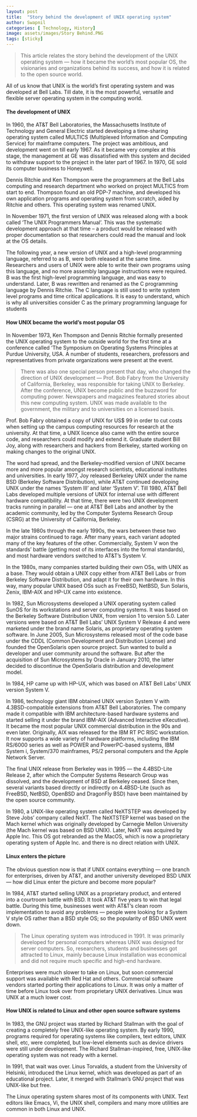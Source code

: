 ```yaml
---
layout: post
title:  "Story behind the development of UNIX operating system"
author: Swapnil
categories: [ Technology, History]
image: assets/images/Story Behind.PNG
tags: [sticky]
---
```


>This article relates the story behind the development of the UNIX operating system — how it became the world’s most popular OS, the visionaries and organizations behind its success, and how it is related to the open source world.

All of us know that UNIX is the world’s first operating system and was developed at Bell Labs. Till date, it is the most powerful, versatile and flexible server operating system in the computing world. 

#### The development of UNIX

In 1960, the AT&T Bell Laboratories, the Massachusetts Institute of Technology and General Electric started developing a time-sharing operating system called MULTICS (Multiplexed Information and Computing Service) for mainframe computers. The project was ambitious, and development went on till early 1967. As it became very complex at this stage, the management at GE was dissatisfied with this system and decided to withdraw support to the project in the later part of 1967. In 1970, GE sold its computer business to Honeywell.

Dennis Ritchie and Ken Thompson were the programmers at the Bell Labs computing and research department who worked on project MULTICS from start to end. Thompson found an old PDP-7 machine, and developed his own application programs and operating system from scratch, aided by Ritchie and others. This operating system was renamed UNIX.

In November 1971, the first version of UNIX was released along with a book called ‘The UNIX Programmers Manual’. This was the systematic development approach at that time – a product would be released with proper documentation so that researchers could read the manual and look at the OS details.

The following year, a new version of UNIX and a high-level programming language, referred to as B, were both released at the same time. Researchers and users of UNIX were able to write their own programs using this language, and no more assembly language instructions were required. B was the first high-level programming language, and was easy to understand. Later, B was rewritten and renamed as the C programming language by Dennis Ritchie. The C language is still used to write system level programs and time critical applications. It is easy to understand, which is why all universities consider C as the primary programming language for students

#### How UNIX became the world’s most popular OS

In November 1973, Ken Thompson and Dennis Ritchie formally presented the UNIX operating system to the outside world for the first time at a conference called ‘The Symposium on Operating Systems Principles at Purdue University, USA. A number of students, researchers, professors and representatives from private organizations were present at the event.

>There was also one special person present that day, who changed the direction of UNIX development — Prof. Bob Fabry from the University of California, Berkeley, was responsible for taking UNIX to Berkeley.
After the conference, UNIX become public and the buzzword for computing power. Newspapers and magazines featured stories about this new computing system. UNIX was made available to the government, the military and to universities on a licensed basis.

Prof. Bob Fabry obtained a copy of UNIX for US$ 99 in order to cut costs when setting up the campus computing resources for research at the university. At that time, a UNIX licence also came with the entire source code, and researchers could modify and extend it. Graduate student Bill Joy, along with researchers and hackers from Berkeley, started working on making changes to the original UNIX.

The word had spread, and the Berkeley-modified version of UNIX became more and more popular amongst research scientists, educational institutes and universities.
In early 1977, Joy released Berkeley UNIX under the name BSD (Berkeley Software Distribution), while AT&T continued developing UNIX under the names ‘System III’ and later ‘System V’. Till 1980, AT&T Bell Labs developed multiple versions of UNIX for internal use with different hardware compatibility.
At that time, there were two UNIX development tracks running in parallel — one at AT&T Bell Labs and another by the academic community, led by the Computer Systems Research Group (CSRG) at the University of California, Berkeley.

In the late 1980s through the early 1990s, the wars between these two major strains continued to rage. After many years, each variant adopted many of the key features of the other. Commercially, System V won the standards’ battle (getting most of its interfaces into the formal standards), and most hardware vendors switched to AT&T’s System V.

In the 1980s, many companies started building their own OSs, with UNIX as a base. They would obtain a UNIX copy either from AT&T Bell Labs or from Berkeley Software Distribution, and adapt it for their own hardware. In this way, many popular UNIX based OSs such as FreeBSD, NetBSD, Sun Solaris, Zenix, IBM-AIX and HP-UX came into existence.

In 1982, Sun Microsystems developed a UNIX operating system called SunOS for its workstations and server computing systems. It was based on the Berkeley Software Distribution UNIX, from version 1 to version 5.0. Later versions were based on AT&T Bell Labs’ UNIX System V Release 4 and were marketed under the brand name Solaris, as proprietary operating system software. In June 2005, Sun Microsystems released most of the code base under the CDDL (Common Development and Distribution License) and founded the OpenSolaris open source project. Sun wanted to build a developer and user community around the software. But after the acquisition of Sun Microsystems by Oracle in January 2010, the latter decided to discontinue the OpenSolaris distribution and development model.

In 1984, HP came up with HP-UX, which was based on AT&T Bell Labs’ UNIX version System V.

In 1986, technology giant IBM obtained UNIX version System V with 4.3BSD-compatible extensions from AT&T Bell Laboratories. The company made it compatible with IBM architecture-based hardware systems and started selling it under the brand IBM-AIX (Advanced Interactive eXecutive). It became the most popular UNIX commercial distribution in the 90s and even later. Originally, AIX was released for the IBM RT PC RISC workstation. It now supports a wide variety of hardware platforms, including the IBM RS/6000 series as well as POWER and PowerPC-based systems, IBM System i, System/370 mainframes, PS/2 personal computers and the Apple Network Server.

The final UNIX release from Berkeley was in 1995 — the 4.4BSD-Lite Release 2, after which the Computer Systems Research Group was dissolved, and the development of BSD at Berkeley ceased. Since then, several variants based directly or indirectly on 4.4BSD-Lite (such as FreeBSD, NetBSD, OpenBSD and DragonFly BSD) have been maintained by the open source community.

In 1980, a UNIX-like operating system called NeXTSTEP was developed by Steve Jobs’ company called NeXT. The NeXTSTEP kernel was based on the Mach kernel which was originally developed by Carnegie Mellon University (the Mach kernel was based on BSD UNIX). Later, NeXT was acquired by Apple Inc. This OS got rebranded as the MacOS, which is now a proprietary operating system of Apple Inc. and there is no direct relation with UNIX.

#### Linux enters the picture

The obvious question now is that if UNIX contains everything — one branch for enterprises, driven by AT&T, and another university developed BSD UNIX — how did Linux enter the picture and become more popular?

In 1984, AT&T started selling UNIX as a proprietary product, and entered into a courtroom battle with BSD. It took AT&T five years to win that legal battle. During this time, businesses went with AT&T’s clean room implementation to avoid any problems — people were looking for a System V style OS rather than a BSD style OS; so the popularity of BSD UNIX went down.

>The Linux operating system was introduced in 1991. It was primarily developed for personal computers whereas UNIX was designed for server computers. So, researchers, students and businesses got attracted to Linux, mainly because Linux installation was economical and did not require much specific and high-end hardware.

Enterprises were much slower to take on Linux, but soon commercial support was available with Red Hat and others. Commercial software vendors started porting their applications to Linux. It was only a matter of time before Linux took over from proprietary UNIX derivatives. Linux was UNIX at a much lower cost.

#### How UNIX is related to Linux and other open source software systems

In 1983, the GNU project was started by Richard Stallman with the goal of creating a completely free UNIX-like operating system. By early 1990, programs required for operating systems like compilers, text editors, UNIX shell, etc, were completed, but low-level elements such as device drivers were still under development. The Richard Stallman-inspired, free, UNIX-like operating system was not ready with a kernel.

In 1991, that wait was over. Linus Torvalds, a student from the University of Helsinki, introduced the Linux kernel, which was developed as part of an educational project. Later, it merged with Stallman’s GNU project that was UNIX-like but free.

The Linux operating system shares most of its components with UNIX. Text editors like Emacs, Vi, the UNIX shell, compilers and many more utilities are common in both Linux and UNIX.
